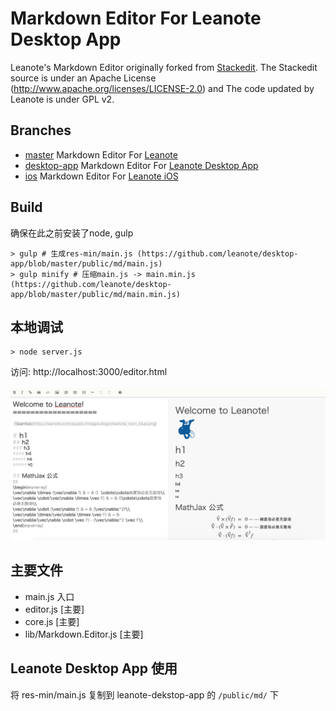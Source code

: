 # Markdown Editor For Leanote Desktop App

Leanote's Markdown Editor originally forked from [Stackedit](https://github.com/benweet/stackedit). The Stackedit source is under an Apache License (http://www.apache.org/licenses/LICENSE-2.0) and The code updated by Leanote is under GPL v2.

## Branches

* [master](https://github.com/leanote/desktop-app) Markdown Editor For [Leanote](https://github.com/leanote/leanote)
* [desktop-app](https://github.com/leanote/markdown-editor/tree/desktop-app) Markdown Editor For [Leanote Desktop App](https://github.com/leanote/desktop-app)
* [ios](https://github.com/leanote/markdown-editor/tree/ios) Markdown Editor For [Leanote iOS](https://github.com/leanote/desktop-ios)

## Build

确保在此之前安装了node, gulp

```
> gulp # 生成res-min/main.js (https://github.com/leanote/desktop-app/blob/master/public/md/main.js)
> gulp minify # 压缩main.js -> main.min.js (https://github.com/leanote/desktop-app/blob/master/public/md/main.min.js)
```

## 本地调试

```
> node server.js
```

访问: http://localhost:3000/editor.html

![](screenshot.png)

## 主要文件

* main.js 入口
* editor.js [主要]
* core.js [主要]
* lib/Markdown.Editor.js [主要]

## Leanote Desktop App 使用
将 res-min/main.js 复制到 leanote-dekstop-app 的 `/public/md/` 下